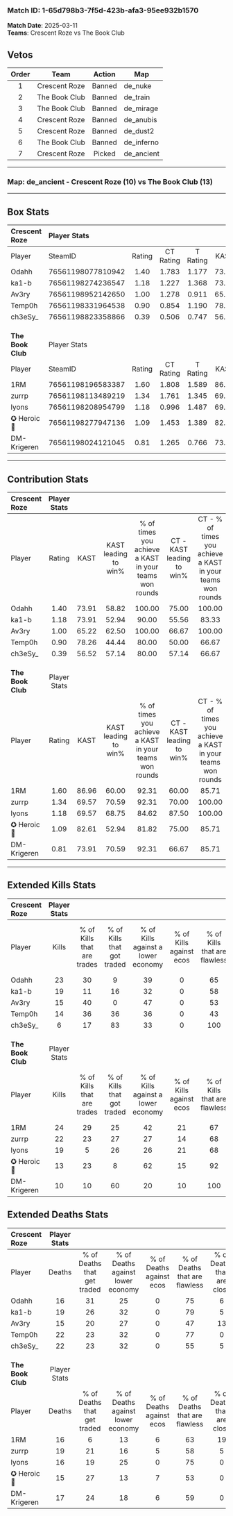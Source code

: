 ### Match ID: 1-65d798b3-7f5d-423b-afa3-95ee932b1570  
**Match Date**: 2025-03-11  
**Teams**: Crescent Roze vs The Book Club  

## Vetos  

| Order | Team | Action | Map |
| :---: | :--: | :----: | --- |
| 1 | Crescent Roze | Banned | de_nuke |
| 2 | The Book Club | Banned | de_train |
| 3 | The Book Club | Banned | de_mirage |
| 4 | Crescent Roze | Banned | de_anubis |
| 5 | Crescent Roze | Banned | de_dust2 |
| 6 | The Book Club | Banned | de_inferno |
| 7 | Crescent Roze | Picked | de_ancient |

---  

### **Map**: de_ancient - Crescent Roze (10) vs The Book Club (13)  
---  

## Box Stats  

| **Crescent Roze** | Player Stats      |        |           |          |       |       |       |         |        |      |     |
| :- | :- | :-: | :-: | :-: | :-: | :-: | :-: | :-: | :-: | :-: | :-: |
| Player            | SteamID           | Rating | CT Rating | T Rating | KAST  |  ADR  | Kills | Assists | Deaths | K/D  | HS% |
| Odahh             | 76561198077810942 |  1.40  |   1.783   |  1.177   | 73.91 | 91.6  |  23   |    3    |   16   | 1.44 | 34  |
| ka1-b             | 76561198274236547 |  1.18  |   1.227   |  1.368   | 73.91 | 87.8  |  19   |    5    |   19   | 1.00 | 63  |
| Av3ry             | 76561198952142650 |  1.00  |   1.278   |  0.911   | 65.22 | 70.6  |  15   |    5    |   15   | 1.00 | 33  |
| Temp0h            | 76561198331964538 |  0.90  |   0.854   |  1.190   | 78.26 | 67.2  |  14   |    8    |   22   | 0.64 | 42  |
| ch3eSy_           | 76561198823358866 |  0.39  |   0.506   |  0.747   | 56.52 | 53.7  |   6   |    6    |   22   | 0.27 | 16  |
|                   |                   |        |           |          |       |       |       |         |        |      |     |
|                   |                   |        |           |          |       |       |       |         |        |      |     |
|                   |                   |        |           |          |       |       |       |         |        |      |     |
| **The Book Club** | Player Stats      |        |           |          |       |       |       |         |        |      |     |
| Player            | SteamID           | Rating | CT Rating | T Rating | KAST  |  ADR  | Kills | Assists | Deaths | K/D  | HS% |
| 1RM               | 76561198196583387 |  1.60  |   1.808   |  1.589   | 86.96 | 106.7 |  24   |    8    |   16   | 1.50 | 33  |
| zurrp             | 76561198113489219 |  1.34  |   1.761   |  1.345   | 69.57 | 107.8 |  22   |    8    |   19   | 1.16 | 59  |
| lyons             | 76561198208954799 |  1.18  |   0.996   |  1.487   | 69.57 | 78.8  |  19   |    3    |   16   | 1.19 | 52  |
| ✪ Heroic🎃        | 76561198277947136 |  1.09  |   1.453   |  1.389   | 82.61 | 76.9  |  13   |    8    |   15   | 0.87 | 38  |
| DM-Krigeren       | 76561198024121045 |  0.81  |   1.265   |  0.766   | 73.91 | 59.2  |  10   |    8    |   17   | 0.59 | 50  |
---  

## Contribution Stats  

| **Crescent Roze** | Player Stats |       |                      |                                                        |                           |                                                             |                          |                                                            |
| :- | :-: | :-: | :-: | :-: | :-: | :-: | :-: | :-: |
| Player            |    Rating    | KAST  | KAST leading to win% | % of times you achieve a KAST in your teams won rounds | CT - KAST leading to win% | CT - % of times you achieve a KAST in your teams won rounds | T - KAST leading to win% | T - % of times you achieve a KAST in your teams won rounds |
| Odahh             |     1.40     | 73.91 |        58.82         |                         100.00                         |           75.00           |                           100.00                            |          44.44           |                           100.00                           |
| ka1-b             |     1.18     | 73.91 |        52.94         |                         90.00                          |           55.56           |                            83.33                            |          50.00           |                           100.00                           |
| Av3ry             |     1.00     | 65.22 |        62.50         |                         100.00                         |           66.67           |                           100.00                            |          57.14           |                           100.00                           |
| Temp0h            |     0.90     | 78.26 |        44.44         |                         80.00                          |           50.00           |                            66.67                            |          40.00           |                           100.00                           |
| ch3eSy_           |     0.39     | 56.52 |        57.14         |                         80.00                          |           57.14           |                            66.67                            |          57.14           |                           100.00                           |
|                   |              |       |                      |                                                        |                           |                                                             |                          |                                                            |
|                   |              |       |                      |                                                        |                           |                                                             |                          |                                                            |
|                   |              |       |                      |                                                        |                           |                                                             |                          |                                                            |
| **The Book Club** | Player Stats |       |                      |                                                        |                           |                                                             |                          |                                                            |
| Player            |    Rating    | KAST  | KAST leading to win% | % of times you achieve a KAST in your teams won rounds | CT - KAST leading to win% | CT - % of times you achieve a KAST in your teams won rounds | T - KAST leading to win% | T - % of times you achieve a KAST in your teams won rounds |
| 1RM               |     1.60     | 86.96 |        60.00         |                         92.31                          |           60.00           |                            85.71                            |          60.00           |                           100.00                           |
| zurrp             |     1.34     | 69.57 |        70.59         |                         92.31                          |           70.00           |                           100.00                            |          71.43           |                           83.33                            |
| lyons             |     1.18     | 69.57 |        68.75         |                         84.62                          |           87.50           |                           100.00                            |          50.00           |                           66.67                            |
| ✪ Heroic🎃        |     1.09     | 82.61 |        52.94         |                         81.82                          |           75.00           |                            85.71                            |          33.33           |                           75.00                            |
| DM-Krigeren       |     0.81     | 73.91 |        70.59         |                         92.31                          |           66.67           |                            85.71                            |          75.00           |                           100.00                           |
---  

## Extended Kills Stats  

| **Crescent Roze** | Player Stats |                            |                            |                                    |                         |                              |                                 |                                       |                    |           |
| :- | :-: | :-: | :-: | :-: | :-: | :-: | :-: | :-: | :-: | :-: |
| Player            |    Kills     | % of Kills that are trades | % of Kills that got traded | % of Kills against a lower economy | % of Kills against ecos | % of Kills that are flawless | % of Kills that are close duels | % of Kills that are assisted by flash | Pistol Round Kills | AWP Kills |
| Odahh             |      23      |             30             |             9              |                 39                 |            0            |              65              |                9                |                   4                   |         0          |     2     |
| ka1-b             |      19      |             11             |             16             |                 32                 |            0            |              58              |                0                |                   0                   |         0          |     2     |
| Av3ry             |      15      |             40             |             0              |                 47                 |            0            |              53              |                0                |                   0                   |         6          |     2     |
| Temp0h            |      14      |             36             |             36             |                 36                 |            0            |              43              |                7                |                   0                   |         0          |     1     |
| ch3eSy_           |      6       |             17             |             83             |                 33                 |            0            |             100              |               17                |                   0                   |         0          |     0     |
|                   |              |                            |                            |                                    |                         |                              |                                 |                                       |                    |           |
|                   |              |                            |                            |                                    |                         |                              |                                 |                                       |                    |           |
|                   |              |                            |                            |                                    |                         |                              |                                 |                                       |                    |           |
| **The Book Club** | Player Stats |                            |                            |                                    |                         |                              |                                 |                                       |                    |           |
| Player            |    Kills     | % of Kills that are trades | % of Kills that got traded | % of Kills against a lower economy | % of Kills against ecos | % of Kills that are flawless | % of Kills that are close duels | % of Kills that are assisted by flash | Pistol Round Kills | AWP Kills |
| 1RM               |      24      |             29             |             25             |                 42                 |           21            |              67              |                8                |                   4                   |         3          |     2     |
| zurrp             |      22      |             23             |             27             |                 27                 |           14            |              68              |                5                |                   0                   |         1          |     4     |
| lyons             |      19      |             5              |             26             |                 26                 |           21            |              68              |                5                |                   0                   |         0          |     0     |
| ✪ Heroic🎃        |      13      |             23             |             8              |                 62                 |           15            |              92              |                0                |                   0                   |         2          |     0     |
| DM-Krigeren       |      10      |             10             |             60             |                 20                 |           10            |             100              |               10                |                  10                   |         0          |     2     |
## Extended Deaths Stats  

| **Crescent Roze** | Player Stats |                             |                                   |                          |                               |                            |                           |               |
| :- | :-: | :-: | :-: | :-: | :-: | :-: | :-: | :-: |
| Player            |    Deaths    | % of Deaths that get traded | % of Deaths against lower economy | % of Deaths against ecos | % of Deaths that are flawless | % of Deaths that are close | % of Deaths while blinded | Deaths to AWP |
| Odahh             |      16      |             31              |                25                 |            0             |              75               |             6              |             0             |       1       |
| ka1-b             |      19      |             26              |                32                 |            0             |              79               |             5              |             0             |       1       |
| Av3ry             |      15      |             20              |                27                 |            0             |              47               |             13             |             0             |       2       |
| Temp0h            |      22      |             23              |                32                 |            0             |              77               |             0              |             5             |       1       |
| ch3eSy_           |      22      |             23              |                32                 |            0             |              55               |             5              |             5             |       0       |
|                   |              |                             |                                   |                          |                               |                            |                           |               |
|                   |              |                             |                                   |                          |                               |                            |                           |               |
|                   |              |                             |                                   |                          |                               |                            |                           |               |
| **The Book Club** | Player Stats |                             |                                   |                          |                               |                            |                           |               |
| Player            |    Deaths    | % of Deaths that get traded | % of Deaths against lower economy | % of Deaths against ecos | % of Deaths that are flawless | % of Deaths that are close | % of Deaths while blinded | Deaths to AWP |
| 1RM               |      16      |              6              |                13                 |            6             |              63               |             19             |             6             |       2       |
| zurrp             |      19      |             21              |                16                 |            5             |              58               |             5              |             0             |       2       |
| lyons             |      16      |             19              |                25                 |            0             |              75               |             0              |             0             |       2       |
| ✪ Heroic🎃        |      15      |             27              |                13                 |            7             |              53               |             0              |             0             |       0       |
| DM-Krigeren       |      17      |             24              |                18                 |            6             |              59               |             0              |             0             |       1       |
